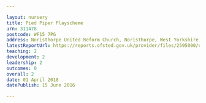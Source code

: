 ```yaml
---

layout: nursery
title: Pied Piper Playscheme
urn: 311478
postcode: WF15 7PG
address: Noristhorpe United Reform Church, Noristhorpe, West Yorkshire, WF15 7PG
latestReportUrl: https://reports.ofsted.gov.uk/provider/files/2595000/urn/311478.pdf
teaching: 2
development: 2
leadership: 2
outcomes: 0
overall: 2
date: 01 April 2018 
datePublish: 15 June 2016

---
```

